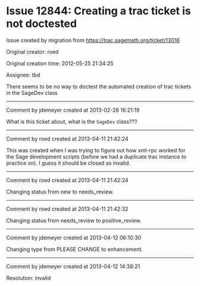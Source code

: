 # Issue 12844: Creating a trac ticket is not doctested

Issue created by migration from https://trac.sagemath.org/ticket/13016

Original creator: roed

Original creation time: 2012-05-25 21:34:25

Assignee: tbd

There seems to be no way to doctest the automated creation of trac tickets in the SageDev class


---

Comment by jdemeyer created at 2013-02-28 16:21:19

What is this ticket about, what is the `SageDev` class???


---

Comment by roed created at 2013-04-11 21:42:24

This was created when I was trying to figure out how xml-rpc worked for the Sage development scripts (before we had a duplicate trac instance to practice on).  I guess it should be closed as invalid.


---

Comment by roed created at 2013-04-11 21:42:24

Changing status from new to needs_review.


---

Comment by roed created at 2013-04-11 21:42:32

Changing status from needs_review to positive_review.


---

Comment by jdemeyer created at 2013-04-12 06:10:30

Changing type from PLEASE CHANGE to enhancement.


---

Comment by jdemeyer created at 2013-04-12 14:38:21

Resolution: invalid
